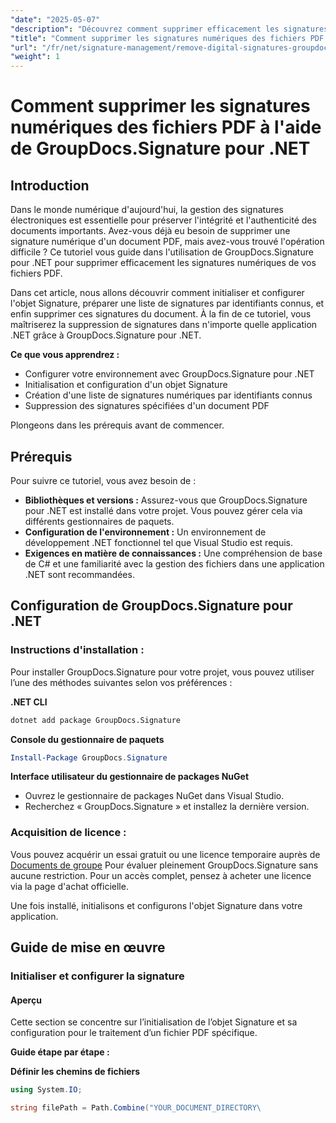 ```yaml
---
"date": "2025-05-07"
"description": "Découvrez comment supprimer efficacement les signatures numériques des fichiers PDF avec GroupDocs.Signature pour .NET. Ce guide étape par étape décrit les processus d'installation, de configuration et de suppression."
"title": "Comment supprimer les signatures numériques des fichiers PDF à l'aide de GroupDocs.Signature pour .NET"
"url": "/fr/net/signature-management/remove-digital-signatures-groupdocs-dotnet-pdf/"
"weight": 1
---
```


# Comment supprimer les signatures numériques des fichiers PDF à l'aide de GroupDocs.Signature pour .NET

## Introduction

Dans le monde numérique d'aujourd'hui, la gestion des signatures électroniques est essentielle pour préserver l'intégrité et l'authenticité des documents importants. Avez-vous déjà eu besoin de supprimer une signature numérique d'un document PDF, mais avez-vous trouvé l'opération difficile ? Ce tutoriel vous guide dans l'utilisation de GroupDocs.Signature pour .NET pour supprimer efficacement les signatures numériques de vos fichiers PDF.

Dans cet article, nous allons découvrir comment initialiser et configurer l'objet Signature, préparer une liste de signatures par identifiants connus, et enfin supprimer ces signatures du document. À la fin de ce tutoriel, vous maîtriserez la suppression de signatures dans n'importe quelle application .NET grâce à GroupDocs.Signature pour .NET.

**Ce que vous apprendrez :**
- Configurer votre environnement avec GroupDocs.Signature pour .NET
- Initialisation et configuration d'un objet Signature
- Création d'une liste de signatures numériques par identifiants connus
- Suppression des signatures spécifiées d'un document PDF

Plongeons dans les prérequis avant de commencer.

## Prérequis

Pour suivre ce tutoriel, vous avez besoin de :

- **Bibliothèques et versions :** Assurez-vous que GroupDocs.Signature pour .NET est installé dans votre projet. Vous pouvez gérer cela via différents gestionnaires de paquets.
- **Configuration de l'environnement :** Un environnement de développement .NET fonctionnel tel que Visual Studio est requis.
- **Exigences en matière de connaissances :** Une compréhension de base de C# et une familiarité avec la gestion des fichiers dans une application .NET sont recommandées.

## Configuration de GroupDocs.Signature pour .NET

### Instructions d'installation :

Pour installer GroupDocs.Signature pour votre projet, vous pouvez utiliser l’une des méthodes suivantes selon vos préférences :

**.NET CLI**
```bash
dotnet add package GroupDocs.Signature
```

**Console du gestionnaire de paquets**
```powershell
Install-Package GroupDocs.Signature
```

**Interface utilisateur du gestionnaire de packages NuGet**
- Ouvrez le gestionnaire de packages NuGet dans Visual Studio.
- Recherchez « GroupDocs.Signature » et installez la dernière version.

### Acquisition de licence :

Vous pouvez acquérir un essai gratuit ou une licence temporaire auprès de [Documents de groupe](https://purchase.groupdocs.com/temporary-license/) Pour évaluer pleinement GroupDocs.Signature sans aucune restriction. Pour un accès complet, pensez à acheter une licence via la page d'achat officielle.

Une fois installé, initialisons et configurons l'objet Signature dans votre application.

## Guide de mise en œuvre

### Initialiser et configurer la signature

#### Aperçu
Cette section se concentre sur l’initialisation de l’objet Signature et sa configuration pour le traitement d’un fichier PDF spécifique.

**Guide étape par étape :**

**Définir les chemins de fichiers**
```csharp
using System.IO;

string filePath = Path.Combine("YOUR_DOCUMENT_DIRECTORY\